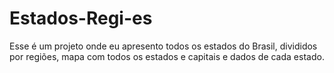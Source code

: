 # Estados-Regi-es
Esse é um projeto onde eu apresento todos os estados do Brasil, divididos por regiões, mapa com todos os estados e capitais e dados de cada estado.
